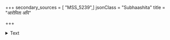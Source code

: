+++
secondary_sources = [ "MSS_5239",]
jsonClass = "Subhaashita"
title = "आरोपिता अपि"

+++

<details><summary>Text</summary>

आरोपिता अपि प्राज्या गुणा लोकेषु पूजितैः।  
पूजयन्तीह दृष्टान्तः प्रतिमा द्युःसदां ननु॥
</details>
